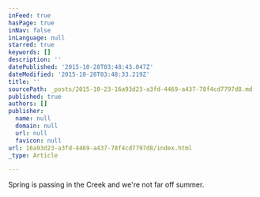 ```yaml
---
inFeed: true
hasPage: true
inNav: false
inLanguage: null
starred: true
keywords: []
description: ''
datePublished: '2015-10-28T03:48:43.047Z'
dateModified: '2015-10-28T03:48:33.219Z'
title: ''
sourcePath: _posts/2015-10-23-16a93d23-a3fd-4469-a437-78f4cd7797d8.md
published: true
authors: []
publisher:
  name: null
  domain: null
  url: null
  favicon: null
url: 16a93d23-a3fd-4469-a437-78f4cd7797d8/index.html
_type: Article

---
```

Spring is passing in the Creek and we're not far off summer.